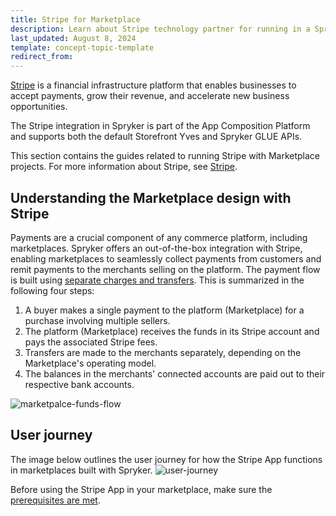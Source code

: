 ```yaml
---
title: Stripe for Marketplace
description: Learn about Stripe technology partner for running in a Spryker Marketplace store.
last_updated: August 8, 2024
template: concept-topic-template
redirect_from:
---
```


[Stripe](https://stripe.com/en-de) is a financial infrastructure platform that enables businesses to accept payments, grow their revenue, and accelerate new business opportunities.

The Stripe integration in Spryker is part of the App Composition Platform and supports both the default Storefront Yves and Spryker GLUE APIs.

This section contains the guides related to running Stripe with Marketplace projects. For more information about Stripe, see [Stripe](/docs/pbc/all/payment-service-provider/{{page.version}}/base-shop/third-party-integrations/stripe/stripe.html).

## Understanding the Marketplace design with Stripe

Payments are a crucial component of any commerce platform, including marketplaces. Spryker offers an out-of-the-box integration with Stripe, enabling marketplaces to seamlessly collect payments from customers and remit payments to the merchants selling on the platform.
The payment flow is built using [separate charges and transfers](https://docs.stripe.com/connect/separate-charges-and-transfers). This is summarized in the following four steps:

1. A buyer makes a single payment to the platform (Marketplace) for a purchase involving multiple sellers.
2. The platform (Marketplace) receives the funds in its Stripe account and pays the associated Stripe fees.
3. Transfers are made to the merchants separately, depending on the Marketplace's operating model.
4. The balances in the merchants' connected accounts are paid out to their respective bank accounts.

![marketpalce-funds-flow](https://spryker.s3.eu-central-1.amazonaws.com/docs/pbc/all/payment-service-providers/marketplace/stripe-third-party-integration/stripe-for-marketplace.md/marketplace-funds-flow.png)

## User journey

The image below outlines the user journey for how the Stripe App functions in marketplaces built with Spryker.
![user-journey](https://spryker.s3.eu-central-1.amazonaws.com/docs/pbc/all/payment-service-providers/marketplace/stripe-third-party-integration/stripe-for-marketplace.md/marketplace-payment-user-journey.png)

Before using the Stripe App in your marketplace, make sure the [prerequisites are met](/docs/pbc/all/payment-service-provider/{{page.version}}/marketplace/stripe-third-party-integration/install-and-configure-stripe-prerequisites-for-marketplace.html).
